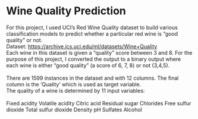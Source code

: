 # Wine Quality Prediction 

For this project, I used UCI’s Red Wine Quality dataset to build various classification models to predict whether a particular red wine is “good quality” or not. <br> 
Dataset: https://archive.ics.uci.edu/ml/datasets/Wine+Quality <br>
Each wine in this dataset is given a “quality” score between 3 and 8. For the purpose of this project, I converted the output to a binary output where each wine is either “good quality” (a score of 6, 7, 8) or not (3,4,5). <br>
<br>
There are 1599 instances in the dataset and with 12 columns. The final column is the ‘Quality’ which is used as target variable. <br>
The quality of a wine is determined by 11 input variables:
<br><br>
Fixed acidity
Volatile acidity
Citric acid
Residual sugar
Chlorides
Free sulfur dioxide
Total sulfur dioxide
Density
pH
Sulfates
Alcohol

<Br><Br>
